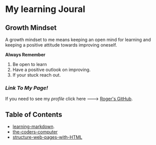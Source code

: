 # My learning Joural

## Growth Mindset
A growth mindset to me means keeping an open mind for learning and keeping a positive attitude towards improving oneself.

**Always Remember**
1. Be open to learn
2. Have a positive outlook on improving.
3. If your stuck reach out.

### ***Link To My Page!***
If you need to see my *profile* click here ---> [Roger's GitHub](https://github.com/RogerMReyes).

## Table of Contents

- [learning-markdown](https://rogermreyes.github.io/reading-notes/learning-markdown).  
- [the-coders-computer](https://rogermreyes.github.io/reading-notes/the-coders-computer)  
- [structure-web-pages-with-HTML](https://rogermreyes.github.io/reading-notes/structure-web-pages-with-HTML)
